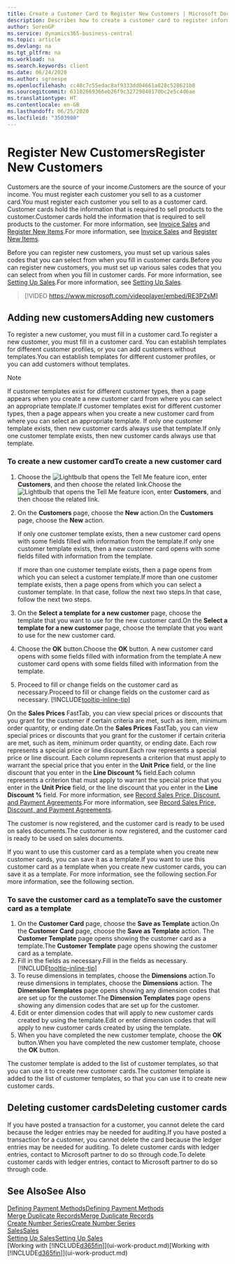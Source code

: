 ```yaml
---
title: Create a Customer Card to Register New Customers | Microsoft Docs
description: Describes how to create a customer card to register information about each new customer or client that you sell to.
author: SorenGP
ms.service: dynamics365-business-central
ms.topic: article
ms.devlang: na
ms.tgt_pltfrm: na
ms.workload: na
ms.search.keywords: client
ms.date: 06/24/2020
ms.author: sgroespe
ms.openlocfilehash: cc48c7c55edac8af9333dd04661a828c528621b8
ms.sourcegitcommit: 63102669366eb26f9c32729848170bc2e5c4d6ae
ms.translationtype: HT
ms.contentlocale: en-GB
ms.lasthandoff: 06/25/2020
ms.locfileid: "3503980"
---
```

# <a name="register-new-customers"></a><span data-ttu-id="3fe10-103">Register New Customers</span><span class="sxs-lookup"><span data-stu-id="3fe10-103">Register New Customers</span></span>

<span data-ttu-id="3fe10-104">Customers are the source of your income.</span><span class="sxs-lookup"><span data-stu-id="3fe10-104">Customers are the source of your income.</span></span> <span data-ttu-id="3fe10-105">You must register each customer you sell to as a customer card.</span><span class="sxs-lookup"><span data-stu-id="3fe10-105">You must register each customer you sell to as a customer card.</span></span> <span data-ttu-id="3fe10-106">Customer cards hold the information that is required to sell products to the customer.</span><span class="sxs-lookup"><span data-stu-id="3fe10-106">Customer cards hold the information that is required to sell products to the customer.</span></span> <span data-ttu-id="3fe10-107">For more information, see [Invoice Sales](sales-how-invoice-sales.md) and [Register New Items](inventory-how-register-new-items.md).</span><span class="sxs-lookup"><span data-stu-id="3fe10-107">For more information, see [Invoice Sales](sales-how-invoice-sales.md) and [Register New Items](inventory-how-register-new-items.md).</span></span>  

<span data-ttu-id="3fe10-108">Before you can register new customers, you must set up various sales codes that you can select from when you fill in customer cards.</span><span class="sxs-lookup"><span data-stu-id="3fe10-108">Before you can register new customers, you must set up various sales codes that you can select from when you fill in customer cards.</span></span> <span data-ttu-id="3fe10-109">For more information, see [Setting Up Sales](sales-setup-sales.md).</span><span class="sxs-lookup"><span data-stu-id="3fe10-109">For more information, see [Setting Up Sales](sales-setup-sales.md).</span></span>

> [!VIDEO https://www.microsoft.com/videoplayer/embed/RE3PZsM]

## <a name="adding-new-customers"></a><span data-ttu-id="3fe10-110">Adding new customers</span><span class="sxs-lookup"><span data-stu-id="3fe10-110">Adding new customers</span></span>

<span data-ttu-id="3fe10-111">To register a new customer, you must fill in a customer card.</span><span class="sxs-lookup"><span data-stu-id="3fe10-111">To register a new customer, you must fill in a customer card.</span></span> <span data-ttu-id="3fe10-112">You can establish templates for different customer profiles, or you can add customers without templates.</span><span class="sxs-lookup"><span data-stu-id="3fe10-112">You can establish templates for different customer profiles, or you can add customers without templates.</span></span>  

> [!NOTE]  
> <span data-ttu-id="3fe10-113">If customer templates exist for different customer types, then a page appears when you create a new customer card from where you can select an appropriate template.</span><span class="sxs-lookup"><span data-stu-id="3fe10-113">If customer templates exist for different customer types, then a page appears when you create a new customer card from where you can select an appropriate template.</span></span> <span data-ttu-id="3fe10-114">If only one customer template exists, then new customer cards always use that template.</span><span class="sxs-lookup"><span data-stu-id="3fe10-114">If only one customer template exists, then new customer cards always use that template.</span></span>  

### <a name="to-create-a-new-customer-card"></a><span data-ttu-id="3fe10-115">To create a new customer card</span><span class="sxs-lookup"><span data-stu-id="3fe10-115">To create a new customer card</span></span>

1. <span data-ttu-id="3fe10-116">Choose the ![Lightbulb that opens the Tell Me feature](media/ui-search/search_small.png "Tell me what you want to do") icon, enter **Customers**, and then choose the related link.</span><span class="sxs-lookup"><span data-stu-id="3fe10-116">Choose the ![Lightbulb that opens the Tell Me feature](media/ui-search/search_small.png "Tell me what you want to do") icon, enter **Customers**, and then choose the related link.</span></span>  
2. <span data-ttu-id="3fe10-117">On the **Customers** page, choose the **New** action.</span><span class="sxs-lookup"><span data-stu-id="3fe10-117">On the **Customers** page, choose the **New** action.</span></span>

    <span data-ttu-id="3fe10-118">If only one customer template exists, then a new customer card opens with some fields filled with information from the template.</span><span class="sxs-lookup"><span data-stu-id="3fe10-118">If only one customer template exists, then a new customer card opens with some fields filled with information from the template.</span></span>

    <span data-ttu-id="3fe10-119">If more than one customer template exists, then a page opens from which you can select a customer template.</span><span class="sxs-lookup"><span data-stu-id="3fe10-119">If more than one customer template exists, then a page opens from which you can select a customer template.</span></span> <span data-ttu-id="3fe10-120">In that case, follow the next two steps.</span><span class="sxs-lookup"><span data-stu-id="3fe10-120">In that case, follow the next two steps.</span></span>
3. <span data-ttu-id="3fe10-121">On the **Select a template for a new customer** page, choose the template that you want to use for the new customer card.</span><span class="sxs-lookup"><span data-stu-id="3fe10-121">On the **Select a template for a new customer** page, choose the template that you want to use for the new customer card.</span></span>
4. <span data-ttu-id="3fe10-122">Choose the **OK** button.</span><span class="sxs-lookup"><span data-stu-id="3fe10-122">Choose the **OK** button.</span></span> <span data-ttu-id="3fe10-123">A new customer card opens with some fields filled with information from the template.</span><span class="sxs-lookup"><span data-stu-id="3fe10-123">A new customer card opens with some fields filled with information from the template.</span></span>  
5. <span data-ttu-id="3fe10-124">Proceed to fill or change fields on the customer card as necessary.</span><span class="sxs-lookup"><span data-stu-id="3fe10-124">Proceed to fill or change fields on the customer card as necessary.</span></span> [!INCLUDE[tooltip-inline-tip](includes/tooltip-inline-tip_md.md)]

<span data-ttu-id="3fe10-125">On the **Sales Prices** FastTab, you can view special prices or discounts that you grant for the customer if certain criteria are met, such as item, minimum order quantity, or ending date.</span><span class="sxs-lookup"><span data-stu-id="3fe10-125">On the **Sales Prices** FastTab, you can view special prices or discounts that you grant for the customer if certain criteria are met, such as item, minimum order quantity, or ending date.</span></span> <span data-ttu-id="3fe10-126">Each row represents a special price or line discount.</span><span class="sxs-lookup"><span data-stu-id="3fe10-126">Each row represents a special price or line discount.</span></span> <span data-ttu-id="3fe10-127">Each column represents a criterion that must apply to warrant the special price that you enter in the **Unit Price** field, or the line discount that you enter in the **Line Discount %** field.</span><span class="sxs-lookup"><span data-stu-id="3fe10-127">Each column represents a criterion that must apply to warrant the special price that you enter in the **Unit Price** field, or the line discount that you enter in the **Line Discount %** field.</span></span> <span data-ttu-id="3fe10-128">For more information, see [Record Sales Price, Discount, and Payment Agreements](sales-how-record-sales-price-discount-payment-agreements.md).</span><span class="sxs-lookup"><span data-stu-id="3fe10-128">For more information, see [Record Sales Price, Discount, and Payment Agreements](sales-how-record-sales-price-discount-payment-agreements.md).</span></span>

<span data-ttu-id="3fe10-129">The customer is now registered, and the customer card is ready to be used on sales documents.</span><span class="sxs-lookup"><span data-stu-id="3fe10-129">The customer is now registered, and the customer card is ready to be used on sales documents.</span></span>

<span data-ttu-id="3fe10-130">If you want to use this customer card as a template when you create new customer cards, you can save it as a template.</span><span class="sxs-lookup"><span data-stu-id="3fe10-130">If you want to use this customer card as a template when you create new customer cards, you can save it as a template.</span></span> <span data-ttu-id="3fe10-131">For more information, see the following section.</span><span class="sxs-lookup"><span data-stu-id="3fe10-131">For more information, see the following section.</span></span>  

### <a name="to-save-the-customer-card-as-a-template"></a><span data-ttu-id="3fe10-132">To save the customer card as a template</span><span class="sxs-lookup"><span data-stu-id="3fe10-132">To save the customer card as a template</span></span>

1. <span data-ttu-id="3fe10-133">On the **Customer Card** page, choose the **Save as Template** action.</span><span class="sxs-lookup"><span data-stu-id="3fe10-133">On the **Customer Card** page, choose the **Save as Template** action.</span></span> <span data-ttu-id="3fe10-134">The **Customer Template** page opens showing the customer card as a template.</span><span class="sxs-lookup"><span data-stu-id="3fe10-134">The **Customer Template** page opens showing the customer card as a template.</span></span>
2. <span data-ttu-id="3fe10-135">Fill in the fields as necessary.</span><span class="sxs-lookup"><span data-stu-id="3fe10-135">Fill in the fields as necessary.</span></span> [!INCLUDE[tooltip-inline-tip](includes/tooltip-inline-tip_md.md)]
3. <span data-ttu-id="3fe10-136">To reuse dimensions in templates, choose the **Dimensions** action.</span><span class="sxs-lookup"><span data-stu-id="3fe10-136">To reuse dimensions in templates, choose the **Dimensions** action.</span></span> <span data-ttu-id="3fe10-137">The **Dimension Templates** page opens showing any dimension codes that are set up for the customer.</span><span class="sxs-lookup"><span data-stu-id="3fe10-137">The **Dimension Templates** page opens showing any dimension codes that are set up for the customer.</span></span>
4. <span data-ttu-id="3fe10-138">Edit or enter dimension codes that will apply to new customer cards created by using the template.</span><span class="sxs-lookup"><span data-stu-id="3fe10-138">Edit or enter dimension codes that will apply to new customer cards created by using the template.</span></span>  
5. <span data-ttu-id="3fe10-139">When you have completed the new customer template, choose the **OK** button.</span><span class="sxs-lookup"><span data-stu-id="3fe10-139">When you have completed the new customer template, choose the **OK** button.</span></span>

<span data-ttu-id="3fe10-140">The customer template is added to the list of customer templates, so that you can use it to create new customer cards.</span><span class="sxs-lookup"><span data-stu-id="3fe10-140">The customer template is added to the list of customer templates, so that you can use it to create new customer cards.</span></span>

## <a name="deleting-customer-cards"></a><span data-ttu-id="3fe10-141">Deleting customer cards</span><span class="sxs-lookup"><span data-stu-id="3fe10-141">Deleting customer cards</span></span>

<span data-ttu-id="3fe10-142">If you have posted a transaction for a customer, you cannot delete the card because the ledger entries may be needed for auditing.</span><span class="sxs-lookup"><span data-stu-id="3fe10-142">If you have posted a transaction for a customer, you cannot delete the card because the ledger entries may be needed for auditing.</span></span> <span data-ttu-id="3fe10-143">To delete customer cards with ledger entries, contact to Microsoft partner to do so through code.</span><span class="sxs-lookup"><span data-stu-id="3fe10-143">To delete customer cards with ledger entries, contact to Microsoft partner to do so through code.</span></span>  

## <a name="see-also"></a><span data-ttu-id="3fe10-144">See Also</span><span class="sxs-lookup"><span data-stu-id="3fe10-144">See Also</span></span>

[<span data-ttu-id="3fe10-145">Defining Payment Methods</span><span class="sxs-lookup"><span data-stu-id="3fe10-145">Defining Payment Methods</span></span>](finance-payment-methods.md)  
[<span data-ttu-id="3fe10-146">Merge Duplicate Records</span><span class="sxs-lookup"><span data-stu-id="3fe10-146">Merge Duplicate Records</span></span>](sales-how-merge-duplicate-records.md)  
[<span data-ttu-id="3fe10-147">Create Number Series</span><span class="sxs-lookup"><span data-stu-id="3fe10-147">Create Number Series</span></span>](ui-create-number-series.md)  
[<span data-ttu-id="3fe10-148">Sales</span><span class="sxs-lookup"><span data-stu-id="3fe10-148">Sales</span></span>](sales-manage-sales.md)  
[<span data-ttu-id="3fe10-149">Setting Up Sales</span><span class="sxs-lookup"><span data-stu-id="3fe10-149">Setting Up Sales</span></span>](sales-setup-sales.md)  
<span data-ttu-id="3fe10-150">[Working with [!INCLUDE[d365fin](includes/d365fin_md.md)]](ui-work-product.md)</span><span class="sxs-lookup"><span data-stu-id="3fe10-150">[Working with [!INCLUDE[d365fin](includes/d365fin_md.md)]](ui-work-product.md)</span></span>  
